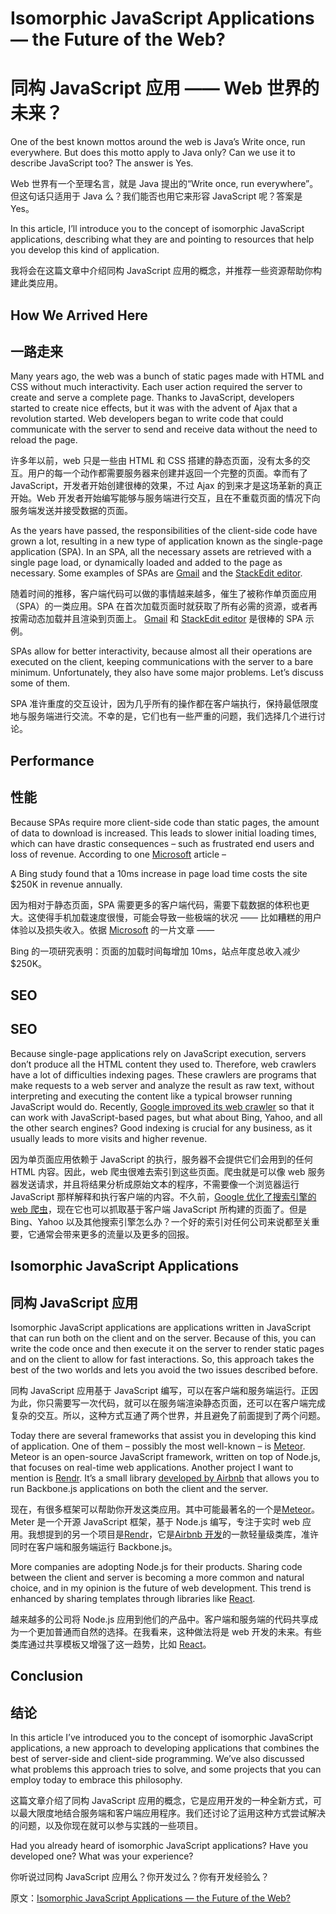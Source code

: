 # Isomorphic JavaScript Applications — the Future of the Web?

# 同构 JavaScript 应用 ——  Web 世界的未来？

One of the best known mottos around the web is Java’s Write once, run everywhere. But does this motto apply to Java only? Can we use it to describe JavaScript too? The answer is Yes.

Web 世界有一个至理名言，就是 Java 提出的“Write once, run everywhere”。但这句话只适用于 Java 么？我们能否也用它来形容 JavaScript 呢？答案是 Yes。

In this article, I’ll introduce you to the concept of isomorphic JavaScript applications, describing what they are and pointing to resources that help you develop this kind of application.

我将会在这篇文章中介绍同构 JavaScript 应用的概念，并推荐一些资源帮助你构建此类应用。

## How We Arrived Here

## 一路走来

Many years ago, the web was a bunch of static pages made with HTML and CSS without much interactivity. Each user action required the server to create and serve a complete page. Thanks to JavaScript, developers started to create nice effects, but it was with the advent of Ajax that a revolution started. Web developers began to write code that could communicate with the server to send and receive data without the need to reload the page.

许多年以前，web 只是一些由 HTML 和 CSS 搭建的静态页面，没有太多的交互。用户的每一个动作都需要服务器来创建并返回一个完整的页面。幸而有了 JavaScript，开发者开始创建很棒的效果，不过 Ajax 的到来才是这场革新的真正开始。Web 开发者开始编写能够与服务端进行交互，且在不重载页面的情况下向服务端发送并接受数据的页面。

As the years have passed, the responsibilities of the client-side code have grown a lot, resulting in a new type of application known as the single-page application (SPA). In an SPA, all the necessary assets are retrieved with a single page load, or dynamically loaded and added to the page as necessary. Some examples of SPAs are [Gmail](https://mail.google.com/) and the [StackEdit editor](https://stackedit.io/editor).

随着时间的推移，客户端代码可以做的事情越来越多，催生了被称作单页面应用（SPA）的一类应用。SPA 在首次加载页面时就获取了所有必需的资源，或者再按需动态加载并且渲染到页面上。 [Gmail](https://mail.google.com/) 和 [StackEdit editor](https://stackedit.io/editor) 是很棒的 SPA 示例。

SPAs allow for better interactivity, because almost all their operations are executed on the client, keeping communications with the server to a bare minimum. Unfortunately, they also have some major problems. Let’s discuss some of them.

SPA 准许重度的交互设计，因为几乎所有的操作都在客户端执行，保持最低限度地与服务端进行交流。不幸的是，它们也有一些严重的问题，我们选择几个进行讨论。

## Performance

## 性能

Because SPAs require more client-side code than static pages, the amount of data to download is increased. This leads to slower initial loading times, which can have drastic consequences – such as frustrated end users and loss of revenue. According to one [Microsoft](http://blogs.msdn.com/b/ie/archive/2014/10/08/http-2-the-long-awaited-sequel.aspx) article –

>
A Bing study found that a 10ms increase in page load time costs the site $250K in revenue annually.

因为相对于静态页面，SPA 需要更多的客户端代码，需要下载数据的体积也更大。这使得手机加载速度很慢，可能会导致一些极端的状况 —— 比如糟糕的用户体验以及损失收入。依据 [Microsoft](http://blogs.msdn.com/b/ie/archive/2014/10/08/http-2-the-long-awaited-sequel.aspx) 的一片文章 ——

>
Bing 的一项研究表明：页面的加载时间每增加 10ms，站点年度总收入减少 $250K。

## SEO

## SEO

Because single-page applications rely on JavaScript execution, servers don’t produce all the HTML content they used to. Therefore, web crawlers have a lot of difficulties indexing pages. These crawlers are programs that make requests to a web server and analyze the result as raw text, without interpreting and executing the content like a typical browser running JavaScript would do. Recently, [Google improved its web crawler](http://googlewebmastercentral.blogspot.co.uk/2014/05/understanding-web-pages-better.html) so that it can work with JavaScript-based pages, but what about Bing, Yahoo, and all the other search engines? Good indexing is crucial for any business, as it usually leads to more visits and higher revenue.

因为单页面应用依赖于 JavaScript 的执行，服务器不会提供它们会用到的任何 HTML 内容。因此，web 爬虫很难去索引到这些页面。爬虫就是可以像 web 服务器发送请求，并且将结果分析成原始文本的程序，不需要像一个浏览器运行 JavaScript 那样解释和执行客户端的内容。不久前，[Google 优化了搜索引擎的 web 爬虫](http://googlewebmastercentral.blogspot.co.uk/2014/05/understanding-web-pages-better.html)，现在它也可以抓取基于客户端 JavaScript 所构建的页面了。但是 Bing、Yahoo 以及其他搜索引擎怎么办？一个好的索引对任何公司来说都至关重要，它通常会带来更多的流量以及更多的回报。

## Isomorphic JavaScript Applications

## 同构 JavaScript 应用

Isomorphic JavaScript applications are applications written in JavaScript that can run both on the client and on the server. Because of this, you can write the code once and then execute it on the server to render static pages and on the client to allow for fast interactions. So, this approach takes the best of the two worlds and lets you avoid the two issues described before.

同构 JavaScript 应用基于 JavaScript 编写，可以在客户端和服务端运行。正因为此，你只需要写一次代码，就可以在服务端渲染静态页面，还可以在客户端完成复杂的交互。所以，这种方式互通了两个世界，并且避免了前面提到了两个问题。

Today there are several frameworks that assist you in developing this kind of application. One of them – possibly the most well-known – is [Meteor](https://www.meteor.com/). Meteor is an open-source JavaScript framework, written on top of Node.js, that focuses on real-time web applications. Another project I want to mention is [Rendr](http://rendrjs.github.io/rendr/). It’s a small library [developed by Airbnb](http://nerds.airbnb.com/weve-launched-our-first-nodejs-app-to-product) that allows you to run Backbone.js applications on both the client and the server.

现在，有很多框架可以帮助你开发这类应用。其中可能最著名的一个是[Meteor](https://www.meteor.com/)。Meter 是一个开源 JavaScript 框架，基于 Node.js 编写，专注于实时 web 应用。我想提到的另一个项目是[Rendr](http://rendrjs.github.io/rendr/)，它是[Airbnb 开发](http://nerds.airbnb.com/weve-launched-our-first-nodejs-app-to-product)的一款轻量级类库，准许同时在客户端和服务端运行 Backbone.js。

More companies are adopting Node.js for their products. Sharing code between the client and server is becoming a more common and natural choice, and in my opinion is the future of web development. This trend is enhanced by sharing templates through libraries like [React](http://facebook.github.io/react/).

越来越多的公司将 Node.js 应用到他们的产品中。客户端和服务端的代码共享成为一个更加普通而自然的选择。在我看来，这种做法将是 web 开发的未来。有些类库通过共享模板又增强了这一趋势，比如 [React](http://facebook.github.io/react/)。

## Conclusion

## 结论

In this article I’ve introduced you to the concept of isomorphic JavaScript applications, a new approach to developing applications that combines the best of server-side and client-side programming. We’ve also discussed what problems this approach tries to solve, and some projects that you can employ today to embrace this philosophy.

这篇文章介绍了同构 JavaScript 应用的概念，它是应用开发的一种全新方式，可以最大限度地结合服务端和客户端应用程序。我们还讨论了运用这种方式尝试解决的问题，以及你现在就可以参与实践的一些项目。

Had you already heard of isomorphic JavaScript applications? Have you developed one? What was your experience?

你听说过同构 JavaScript 应用么？你开发过么？你有开发经验么？
 

原文：[Isomorphic JavaScript Applications — the Future of the Web?](http://www.sitepoint.com/isomorphic-javascript-applications/)